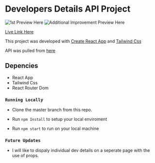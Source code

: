 # Developers Details API Project

![1st Preview Here](https://github.com/strakins/kodecamp/blob/main/Dev%20Details%20Profile.jpg)
![Additional Improvement Preview Here](https://github.com/strakins/kodecamp/blob/main/Dev%20Details%20Profile.jpg)

[Live Link Here](https://strakins.github.io/Developers-Details)

This project was developed with [Create React App](https://github.com/facebook/create-react-app) and [Tailwind Css](https://tailwindcss.com/)

API was pulled from [here](https://jsonplaceholder.typicode.com/users)

## Depencies

 - React App
 - Tailwind Css
 - React Router Dom

### `Running Locally`

- Clone the master branch from this repo.

- Run `npm Install` to setup your local enviroment

- Run `npm start` to run on  your local machine

### `Future Updates`

- I will like to dispaly individual dev details on a seperate page with the use of props.


